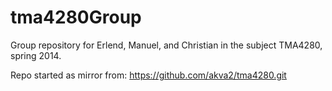tma4280Group
============

Group repository for Erlend, Manuel, and Christian in the subject TMA4280, spring 2014.

Repo started as mirror from: https://github.com/akva2/tma4280.git
